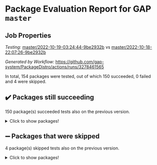 # Package Evaluation Report for GAP `master`

## Job Properties

*Testing:* [master/2022-10-19-03:24:44-9be2932b](https://github.com/gap-system/PackageDistro/blob/data/reports/master/2022-10-19-03:24:44-9be2932b) vs [master/2022-10-18-22:07:26-9be2932b](https://github.com/gap-system/PackageDistro/blob/data/reports/master/2022-10-18-22:07:26-9be2932b)

*Generated by Workflow:* https://github.com/gap-system/PackageDistro/actions/runs/3278461565

In total, 154 packages were tested, out of which 150 succeeded, 0 failed and 4 were skipped.

## :heavy_check_mark: Packages still succeeding

150 package(s) succeeded tests also on the previous version.
<details><summary>Click to show packages!</summary>

- 4ti2interface 2022.09-01 [(success)](https://github.com/gap-system/PackageDistro/actions/runs/3278461565/jobs/5397000168)
- ace 5.6.1 [(success)](https://github.com/gap-system/PackageDistro/actions/runs/3278461565/jobs/5397000240)
- aclib 1.3.2 [(success)](https://github.com/gap-system/PackageDistro/actions/runs/3278461565/jobs/5397000286)
- agt 0.2 [(success)](https://github.com/gap-system/PackageDistro/actions/runs/3278461565/jobs/5397000343)
- alnuth 3.2.1 [(success)](https://github.com/gap-system/PackageDistro/actions/runs/3278461565/jobs/5397000392)
- anupq 3.2.6 [(success)](https://github.com/gap-system/PackageDistro/actions/runs/3278461565/jobs/5397000449)
- atlasrep 2.1.5 [(success)](https://github.com/gap-system/PackageDistro/actions/runs/3278461565/jobs/5397000509)
- autodoc 2022.07.10 [(success)](https://github.com/gap-system/PackageDistro/actions/runs/3278461565/jobs/5397000576)
- automata 1.15 [(success)](https://github.com/gap-system/PackageDistro/actions/runs/3278461565/jobs/5397000635)
- automgrp 1.3.2 [(success)](https://github.com/gap-system/PackageDistro/actions/runs/3278461565/jobs/5397000697)
- autpgrp 1.11 [(success)](https://github.com/gap-system/PackageDistro/actions/runs/3278461565/jobs/5397000753)
- cap 2022.10-05 [(success)](https://github.com/gap-system/PackageDistro/actions/runs/3278461565/jobs/5397000813)
- caratinterface 2.3.4 [(success)](https://github.com/gap-system/PackageDistro/actions/runs/3278461565/jobs/5397000865)
- cddinterface 2022.08.11 [(success)](https://github.com/gap-system/PackageDistro/actions/runs/3278461565/jobs/5397000932)
- circle 1.6.5 [(success)](https://github.com/gap-system/PackageDistro/actions/runs/3278461565/jobs/5397000990)
- classicpres 1.22 [(success)](https://github.com/gap-system/PackageDistro/actions/runs/3278461565/jobs/5397001079)
- cohomolo 1.6.10 [(success)](https://github.com/gap-system/PackageDistro/actions/runs/3278461565/jobs/5397001142)
- congruence 1.2.4 [(success)](https://github.com/gap-system/PackageDistro/actions/runs/3278461565/jobs/5397001214)
- corelg 1.56 [(success)](https://github.com/gap-system/PackageDistro/actions/runs/3278461565/jobs/5397001271)
- crime 1.6 [(success)](https://github.com/gap-system/PackageDistro/actions/runs/3278461565/jobs/5397001328)
- crisp 1.4.5 [(success)](https://github.com/gap-system/PackageDistro/actions/runs/3278461565/jobs/5397001383)
- crypting 0.10.3 [(success)](https://github.com/gap-system/PackageDistro/actions/runs/3278461565/jobs/5397001441)
- cryst 4.1.25 [(success)](https://github.com/gap-system/PackageDistro/actions/runs/3278461565/jobs/5397001511)
- crystcat 1.1.10 [(success)](https://github.com/gap-system/PackageDistro/actions/runs/3278461565/jobs/5397001558)
- ctbllib 1.3.4 [(success)](https://github.com/gap-system/PackageDistro/actions/runs/3278461565/jobs/5397001609)
- cubefree 1.19 [(success)](https://github.com/gap-system/PackageDistro/actions/runs/3278461565/jobs/5397001662)
- curlinterface 2.3.1 [(success)](https://github.com/gap-system/PackageDistro/actions/runs/3278461565/jobs/5397001719)
- cvec 2.7.6 [(success)](https://github.com/gap-system/PackageDistro/actions/runs/3278461565/jobs/5397001788)
- datastructures 0.2.7 [(success)](https://github.com/gap-system/PackageDistro/actions/runs/3278461565/jobs/5397001850)
- deepthought 1.0.6 [(success)](https://github.com/gap-system/PackageDistro/actions/runs/3278461565/jobs/5397001918)
- design 1.7 [(success)](https://github.com/gap-system/PackageDistro/actions/runs/3278461565/jobs/5397001991)
- difsets 2.3.1 [(success)](https://github.com/gap-system/PackageDistro/actions/runs/3278461565/jobs/5397002060)
- digraphs 1.6.0 [(success)](https://github.com/gap-system/PackageDistro/actions/runs/3278461565/jobs/5397002116)
- edim 1.3.6 [(success)](https://github.com/gap-system/PackageDistro/actions/runs/3278461565/jobs/5397002175)
- example 4.3.2 [(success)](https://github.com/gap-system/PackageDistro/actions/runs/3278461565/jobs/5397002248)
- examplesforhomalg 2022.10-01 [(success)](https://github.com/gap-system/PackageDistro/actions/runs/3278461565/jobs/5397002333)
- factint 1.6.3 [(success)](https://github.com/gap-system/PackageDistro/actions/runs/3278461565/jobs/5397002405)
- ferret 1.0.9 [(success)](https://github.com/gap-system/PackageDistro/actions/runs/3278461565/jobs/5397002457)
- fga 1.4.0 [(success)](https://github.com/gap-system/PackageDistro/actions/runs/3278461565/jobs/5397002511)
- fining 1.5.1 [(success)](https://github.com/gap-system/PackageDistro/actions/runs/3278461565/jobs/5397002563)
- float 1.0.3 [(success)](https://github.com/gap-system/PackageDistro/actions/runs/3278461565/jobs/5397002628)
- format 1.4.3 [(success)](https://github.com/gap-system/PackageDistro/actions/runs/3278461565/jobs/5397002689)
- forms 1.2.9 [(success)](https://github.com/gap-system/PackageDistro/actions/runs/3278461565/jobs/5397002755)
- fplsa 1.2.5 [(success)](https://github.com/gap-system/PackageDistro/actions/runs/3278461565/jobs/5397002814)
- fr 2.4.10 [(success)](https://github.com/gap-system/PackageDistro/actions/runs/3278461565/jobs/5397002870)
- francy 1.2.5 [(success)](https://github.com/gap-system/PackageDistro/actions/runs/3278461565/jobs/5397002918)
- fwtree 1.3 [(success)](https://github.com/gap-system/PackageDistro/actions/runs/3278461565/jobs/5397002992)
- gapdoc 1.6.6 [(success)](https://github.com/gap-system/PackageDistro/actions/runs/3278461565/jobs/5397003040)
- gauss 2022.10-01 [(success)](https://github.com/gap-system/PackageDistro/actions/runs/3278461565/jobs/5397003100)
- gaussforhomalg 2022.08-03 [(success)](https://github.com/gap-system/PackageDistro/actions/runs/3278461565/jobs/5397003159)
- gbnp 1.0.5 [(success)](https://github.com/gap-system/PackageDistro/actions/runs/3278461565/jobs/5397003218)
- generalizedmorphismsforcap 2022.09-01 [(success)](https://github.com/gap-system/PackageDistro/actions/runs/3278461565/jobs/5397003272)
- genss 1.6.8 [(success)](https://github.com/gap-system/PackageDistro/actions/runs/3278461565/jobs/5397003336)
- gradedmodules 2022.09-02 [(success)](https://github.com/gap-system/PackageDistro/actions/runs/3278461565/jobs/5397003401)
- gradedringforhomalg 2022.10-01 [(success)](https://github.com/gap-system/PackageDistro/actions/runs/3278461565/jobs/5397003472)
- grape 4.8.5 [(success)](https://github.com/gap-system/PackageDistro/actions/runs/3278461565/jobs/5397003539)
- groupoids 1.71 [(success)](https://github.com/gap-system/PackageDistro/actions/runs/3278461565/jobs/5397003621)
- grpconst 2.6.2 [(success)](https://github.com/gap-system/PackageDistro/actions/runs/3278461565/jobs/5397003696)
- guarana 0.96.3 [(success)](https://github.com/gap-system/PackageDistro/actions/runs/3278461565/jobs/5397003757)
- guava 3.17 [(success)](https://github.com/gap-system/PackageDistro/actions/runs/3278461565/jobs/5397003820)
- hap 1.47 [(success)](https://github.com/gap-system/PackageDistro/actions/runs/3278461565/jobs/5397003886)
- hapcryst 0.1.15 [(success)](https://github.com/gap-system/PackageDistro/actions/runs/3278461565/jobs/5397003945)
- hecke 1.5.3 [(success)](https://github.com/gap-system/PackageDistro/actions/runs/3278461565/jobs/5397004010)
- help 3.5 [(success)](https://github.com/gap-system/PackageDistro/actions/runs/3278461565/jobs/5397004084)
- homalg 2022.08-04 [(success)](https://github.com/gap-system/PackageDistro/actions/runs/3278461565/jobs/5397004147)
- homalgtocas 2022.10-01 [(success)](https://github.com/gap-system/PackageDistro/actions/runs/3278461565/jobs/5397004198)
- idrel 2.44 [(success)](https://github.com/gap-system/PackageDistro/actions/runs/3278461565/jobs/5397004261)
- images 1.3.1 [(success)](https://github.com/gap-system/PackageDistro/actions/runs/3278461565/jobs/5397004342)
- intpic 0.3.0 [(success)](https://github.com/gap-system/PackageDistro/actions/runs/3278461565/jobs/5397004398)
- io 4.8.0 [(success)](https://github.com/gap-system/PackageDistro/actions/runs/3278461565/jobs/5397004439)
- io_forhomalg 2022.09-01 [(success)](https://github.com/gap-system/PackageDistro/actions/runs/3278461565/jobs/5397004494)
- irredsol 1.4.3 [(success)](https://github.com/gap-system/PackageDistro/actions/runs/3278461565/jobs/5397004540)
- json 2.1.1 [(success)](https://github.com/gap-system/PackageDistro/actions/runs/3278461565/jobs/5397004579)
- jupyterkernel 1.4.1 [(success)](https://github.com/gap-system/PackageDistro/actions/runs/3278461565/jobs/5397004624)
- jupyterviz 1.5.6 [(success)](https://github.com/gap-system/PackageDistro/actions/runs/3278461565/jobs/5397004680)
- kan 1.34 [(success)](https://github.com/gap-system/PackageDistro/actions/runs/3278461565/jobs/5397004730)
- kbmag 1.5.10 [(success)](https://github.com/gap-system/PackageDistro/actions/runs/3278461565/jobs/5397004770)
- laguna 3.9.5 [(success)](https://github.com/gap-system/PackageDistro/actions/runs/3278461565/jobs/5397004824)
- liealgdb 2.2.1 [(success)](https://github.com/gap-system/PackageDistro/actions/runs/3278461565/jobs/5397004895)
- liepring 2.7 [(success)](https://github.com/gap-system/PackageDistro/actions/runs/3278461565/jobs/5397004948)
- liering 2.4.2 [(success)](https://github.com/gap-system/PackageDistro/actions/runs/3278461565/jobs/5397005000)
- linearalgebraforcap 2022.10-01 [(success)](https://github.com/gap-system/PackageDistro/actions/runs/3278461565/jobs/5397005046)
- localizeringforhomalg 2022.09-01 [(success)](https://github.com/gap-system/PackageDistro/actions/runs/3278461565/jobs/5397005124)
- loops 3.4.2 [(success)](https://github.com/gap-system/PackageDistro/actions/runs/3278461565/jobs/5397005170)
- lpres 1.0.3 [(success)](https://github.com/gap-system/PackageDistro/actions/runs/3278461565/jobs/5397005218)
- majoranaalgebras 1.4 [(success)](https://github.com/gap-system/PackageDistro/actions/runs/3278461565/jobs/5397005269)
- mapclass 1.4.6 [(success)](https://github.com/gap-system/PackageDistro/actions/runs/3278461565/jobs/5397005316)
- matgrp 0.70 [(success)](https://github.com/gap-system/PackageDistro/actions/runs/3278461565/jobs/5397005359)
- matricesforhomalg 2022.10-05 [(success)](https://github.com/gap-system/PackageDistro/actions/runs/3278461565/jobs/5397005411)
- modisom 2.5.3 [(success)](https://github.com/gap-system/PackageDistro/actions/runs/3278461565/jobs/5397005483)
- modulepresentationsforcap 2022.10-02 [(success)](https://github.com/gap-system/PackageDistro/actions/runs/3278461565/jobs/5397005531)
- modules 2022.09-01 [(success)](https://github.com/gap-system/PackageDistro/actions/runs/3278461565/jobs/5397005578)
- monoidalcategories 2022.10-01 [(success)](https://github.com/gap-system/PackageDistro/actions/runs/3278461565/jobs/5397005619)
- nconvex 2022.09-01 [(success)](https://github.com/gap-system/PackageDistro/actions/runs/3278461565/jobs/5397005657)
- nilmat 1.4.2 [(success)](https://github.com/gap-system/PackageDistro/actions/runs/3278461565/jobs/5397005696)
- nock 1.5 [(success)](https://github.com/gap-system/PackageDistro/actions/runs/3278461565/jobs/5397005733)
- normalizinterface 1.3.4 [(success)](https://github.com/gap-system/PackageDistro/actions/runs/3278461565/jobs/5397005775)
- nq 2.5.8 [(success)](https://github.com/gap-system/PackageDistro/actions/runs/3278461565/jobs/5397005825)
- numericalsgps 1.3.1 [(success)](https://github.com/gap-system/PackageDistro/actions/runs/3278461565/jobs/5397005875)
- openmath 11.5.1 [(success)](https://github.com/gap-system/PackageDistro/actions/runs/3278461565/jobs/5397005911)
- orb 4.9.0 [(success)](https://github.com/gap-system/PackageDistro/actions/runs/3278461565/jobs/5397005966)
- packagemanager 1.3.2 [(success)](https://github.com/gap-system/PackageDistro/actions/runs/3278461565/jobs/5397006020)
- patternclass 2.4.3 [(success)](https://github.com/gap-system/PackageDistro/actions/runs/3278461565/jobs/5397006070)
- permut 2.0.4 [(success)](https://github.com/gap-system/PackageDistro/actions/runs/3278461565/jobs/5397006116)
- polenta 1.3.10 [(success)](https://github.com/gap-system/PackageDistro/actions/runs/3278461565/jobs/5397006171)
- polymaking 0.8.6 [(success)](https://github.com/gap-system/PackageDistro/actions/runs/3278461565/jobs/5397006235)
- primgrp 3.4.2 [(success)](https://github.com/gap-system/PackageDistro/actions/runs/3278461565/jobs/5397006283)
- profiling 2.5.1 [(success)](https://github.com/gap-system/PackageDistro/actions/runs/3278461565/jobs/5397006334)
- qpa 1.34 [(success)](https://github.com/gap-system/PackageDistro/actions/runs/3278461565/jobs/5397006410)
- quagroup 1.8.3 [(success)](https://github.com/gap-system/PackageDistro/actions/runs/3278461565/jobs/5397006475)
- radiroot 2.9 [(success)](https://github.com/gap-system/PackageDistro/actions/runs/3278461565/jobs/5397006521)
- rcwa 4.7.0 [(success)](https://github.com/gap-system/PackageDistro/actions/runs/3278461565/jobs/5397006605)
- rds 1.8 [(success)](https://github.com/gap-system/PackageDistro/actions/runs/3278461565/jobs/5397006669)
- recog 1.4.2 [(success)](https://github.com/gap-system/PackageDistro/actions/runs/3278461565/jobs/5397006741)
- repndecomp 1.2.1 [(success)](https://github.com/gap-system/PackageDistro/actions/runs/3278461565/jobs/5397006810)
- repsn 3.1.0 [(success)](https://github.com/gap-system/PackageDistro/actions/runs/3278461565/jobs/5397006860)
- resclasses 4.7.3 [(success)](https://github.com/gap-system/PackageDistro/actions/runs/3278461565/jobs/5397006906)
- ringsforhomalg 2022.10-02 [(success)](https://github.com/gap-system/PackageDistro/actions/runs/3278461565/jobs/5397006947)
- sco 2022.09-01 [(success)](https://github.com/gap-system/PackageDistro/actions/runs/3278461565/jobs/5397006992)
- scscp 2.3.1 [(success)](https://github.com/gap-system/PackageDistro/actions/runs/3278461565/jobs/5397007034)
- semigroups 5.0.2 [(success)](https://github.com/gap-system/PackageDistro/actions/runs/3278461565/jobs/5397007087)
- sglppow 2.2 [(success)](https://github.com/gap-system/PackageDistro/actions/runs/3278461565/jobs/5397007126)
- sgpviz 0.999.5 [(success)](https://github.com/gap-system/PackageDistro/actions/runs/3278461565/jobs/5397007188)
- simpcomp 2.1.14 [(success)](https://github.com/gap-system/PackageDistro/actions/runs/3278461565/jobs/5397007238)
- singular 2022.09.23 [(success)](https://github.com/gap-system/PackageDistro/actions/runs/3278461565/jobs/5397007286)
- sla 1.5.3 [(success)](https://github.com/gap-system/PackageDistro/actions/runs/3278461565/jobs/5397007340)
- smallgrp 1.5 [(success)](https://github.com/gap-system/PackageDistro/actions/runs/3278461565/jobs/5397007405)
- smallsemi 0.6.13 [(success)](https://github.com/gap-system/PackageDistro/actions/runs/3278461565/jobs/5397007466)
- sonata 2.9.5 [(success)](https://github.com/gap-system/PackageDistro/actions/runs/3278461565/jobs/5397007529)
- sophus 1.27 [(success)](https://github.com/gap-system/PackageDistro/actions/runs/3278461565/jobs/5397007580)
- spinsym 1.5.2 [(success)](https://github.com/gap-system/PackageDistro/actions/runs/3278461565/jobs/5397007644)
- standardff 0.9.4 [(success)](https://github.com/gap-system/PackageDistro/actions/runs/3278461565/jobs/5397007739)
- symbcompcc 1.3.2 [(success)](https://github.com/gap-system/PackageDistro/actions/runs/3278461565/jobs/5397007801)
- thelma 1.3 [(success)](https://github.com/gap-system/PackageDistro/actions/runs/3278461565/jobs/5397007858)
- tomlib 1.2.9 [(success)](https://github.com/gap-system/PackageDistro/actions/runs/3278461565/jobs/5397007926)
- toolsforhomalg 2022.09-08 [(success)](https://github.com/gap-system/PackageDistro/actions/runs/3278461565/jobs/5397007987)
- toric 1.9.5 [(success)](https://github.com/gap-system/PackageDistro/actions/runs/3278461565/jobs/5397008057)
- toricvarieties 2022.07.13 [(success)](https://github.com/gap-system/PackageDistro/actions/runs/3278461565/jobs/5397008105)
- transgrp 3.6.3 [(success)](https://github.com/gap-system/PackageDistro/actions/runs/3278461565/jobs/5397008150)
- ugaly 4.0.3 [(success)](https://github.com/gap-system/PackageDistro/actions/runs/3278461565/jobs/5397008212)
- unipot 1.5 [(success)](https://github.com/gap-system/PackageDistro/actions/runs/3278461565/jobs/5397008286)
- unitlib 4.1.0 [(success)](https://github.com/gap-system/PackageDistro/actions/runs/3278461565/jobs/5397008333)
- utils 0.77 [(success)](https://github.com/gap-system/PackageDistro/actions/runs/3278461565/jobs/5397008396)
- uuid 0.7 [(success)](https://github.com/gap-system/PackageDistro/actions/runs/3278461565/jobs/5397008458)
- walrus 0.9991 [(success)](https://github.com/gap-system/PackageDistro/actions/runs/3278461565/jobs/5397008499)
- wedderga 4.10.2 [(success)](https://github.com/gap-system/PackageDistro/actions/runs/3278461565/jobs/5397008535)
- xmod 2.88 [(success)](https://github.com/gap-system/PackageDistro/actions/runs/3278461565/jobs/5397008582)
- xmodalg 1.22 [(success)](https://github.com/gap-system/PackageDistro/actions/runs/3278461565/jobs/5397008622)
- yangbaxter 0.10.1 [(success)](https://github.com/gap-system/PackageDistro/actions/runs/3278461565/jobs/5397008662)
- zeromqinterface 0.14 [(success)](https://github.com/gap-system/PackageDistro/actions/runs/3278461565/jobs/5397008711)
</details>

## :heavy_minus_sign: Packages that were skipped

4 package(s) skipped tests also on the previous version.
<details><summary>Click to show packages!</summary>

- browse 1.8.18 [(skipped)](https://github.com/gap-system/PackageDistro/actions/runs/3278461565/jobs/5396872179)
- itc 1.5.1 [(skipped)](https://github.com/gap-system/PackageDistro/actions/runs/3278461565/jobs/5396872179)
- polycyclic 2.16 [(skipped)](https://github.com/gap-system/PackageDistro/actions/runs/3278461565/jobs/5396872179)
- xgap 4.31 [(skipped)](https://github.com/gap-system/PackageDistro/actions/runs/3278461565/jobs/5396872179)
</details>

